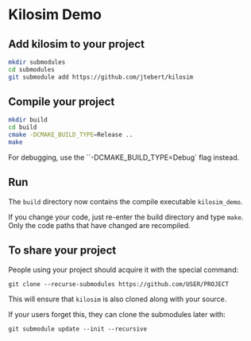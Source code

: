 # Kilosim Demo

## Add kilosim to your project

```bash
mkdir submodules
cd submodules
git submodule add https://github.com/jtebert/kilosim
```

## Compile your project

```bash
mkdir build
cd build
cmake -DCMAKE_BUILD_TYPE=Release ..
make
```

For debugging, use the ``-DCMAKE_BUILD_TYPE=Debug` flag instead.

## Run

The `build` directory now contains the compile executable `kilosim_demo`.

If you change your code, just re-enter the build directory and type `make`. Only
the code paths that have changed are recompiled.

## To share your project

People using your project should acquire it with the special command:

    git clone --recurse-submodules https://github.com/USER/PROJECT

This will ensure that `kilosim` is also cloned along with your source.

If your users forget this, they can clone the submodules later with:

    git submodule update --init --recursive